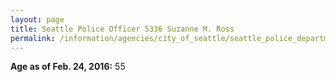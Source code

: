 ```yaml
---
layout: page
title: Seattle Police Officer 5336 Suzanne M. Ross
permalink: /information/agencies/city_of_seattle/seattle_police_department/copbook/5336/
---
```


**Age as of Feb. 24, 2016:** 55
